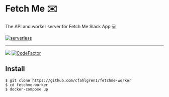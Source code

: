 # Fetch Me ✉️

The API and worker server for Fetch Me Slack App 💻

[![serverless](http://public.serverless.com/badges/v3.svg)](http://www.serverless.com)

---

![](https://img.shields.io/badge/express.js-4.x-red?logo=express.js&style=for-the-badge)
[![CodeFactor](https://www.codefactor.io/repository/github/cfahlgren1/fetchme-worker/badge?s=fd8362013010c309d7f6aea24b20f0d04c15be96)](https://www.codefactor.io/repository/github/cfahlgren1/fetchme-worker)

## Install

    $ git clone https://github.com/cfahlgren1/fetchme-worker
    $ cd fetchme-worker
    $ docker-compose up

